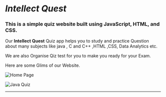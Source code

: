 # *Intellect Quest*

### This is a simple quiz website built using JavaScript, HTML, and CSS.

Our **Intellect Quest** Quiz app helps you to study and practice Question about many subjects like java , C and C++ ,HTML ,CSS, Data Analytics etc.

We are also Organise Qiz test for you to make you ready for your Exam. 

Here are some Glims of our Website.

![Home Page](HomeReadme.png)

![Java Quiz](javaReadme.png)

---
